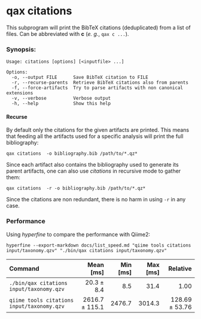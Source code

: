 # qax citations

This subprogram will print the BibTeX citations (deduplicated) from a list of files.
Can be abbreviated with **c** (_e. g._, `qax c ...`).

### Synopsis:

```
Usage: citations [options] [<inputfile> ...]

Options:
  -o, --output FILE      Save BibTeX citation to FILE
  -r, --recurse-parents  Retrieve BibTeX citations also from parents
  -f, --force-artifacts  Try to parse artifacts with non canonical extensions
  -v, --verbose          Verbose output
  -h, --help             Show this help
```

#### Recurse

By default only the citations for the given artifacts are printed. This means that feeding all the artifacts used for a specific
analysis will print the full bibliography:

```
qax citations  -o bibliography.bib /path/to/*.qz*
```

Since each artifact also contains the bibliography used to generate its parent artifacts, one can also use _citations_ in 
recursive mode to gather them:

```
qax citations  -r -o bibliography.bib /path/to/*.qz*
```

Since the citations are non redundant, there is no harm in using `-r` in any case.


### Performance


Using _hyperfine_ to compare the performance with Qiime2:

```
hyperfine --export-markdown docs/list_speed.md "qiime tools citations input/taxonomy.qzv" "./bin/qax citations input/taxonomy.qzv" 
```

| Command | Mean [ms] | Min [ms] | Max [ms] | Relative |
|:---|---:|---:|---:|---:|
| `./bin/qax citations input/taxonomy.qzv` | 20.3 ± 8.4 | 8.5 | 31.4 | 1.00 |
| `qiime tools citations  input/taxonomy.qzv` | 2616.7 ± 115.1 | 2476.7 | 3014.3 | 128.69 ± 53.76 |
